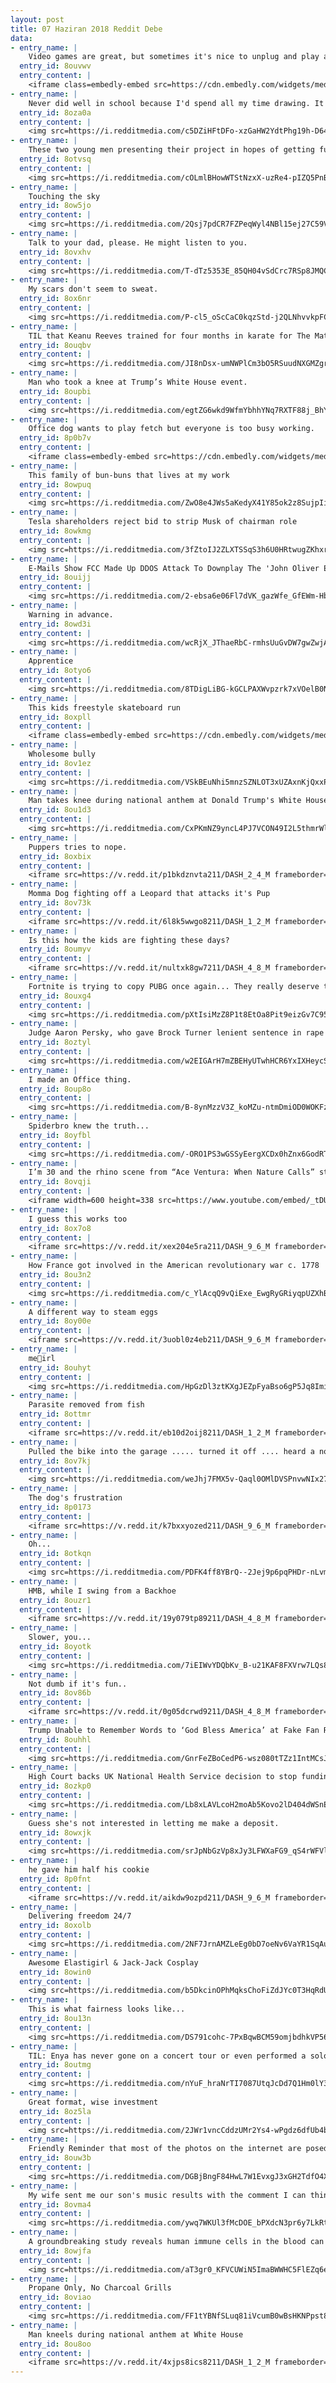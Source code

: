 ```yaml
---
layout: post
title: 07 Haziran 2018 Reddit Debe
data:
- entry_name: |
    Video games are great, but sometimes it's nice to unplug and play a game of Jenga with your cat
  entry_id: 8ouvwv
  entry_content: |
    <iframe class=embedly-embed src=https://cdn.embedly.com/widgets/media.html?src=https%3A%2F%2Fgfycat.com%2Fifr%2FOpenSillyDoe&url=https%3A%2F%2Fgfycat.com%2FOpenSillyDoe&image=https%3A%2F%2Fthumbs.gfycat.com%2FOpenSillyDoe-size_restricted.gif&key=2aa3c4d5f3de4f5b9120b660ad850dc9&type=text%2Fhtml&schema=gfycat width=272 height=480 scrolling=no frameborder=0 allowfullscreen></iframe>
- entry_name: |
    Never did well in school because I'd spend all my time drawing. It makes me happy that I now get paid to create work like this.
  entry_id: 8oza0a
  entry_content: |
    <img src=https://i.redditmedia.com/c5DZiHFtDFo-xzGaHW2YdtPhg19h-D64E6qMOiqMugg.jpg?s=eb6c8e86bfe7eb2a475b88b3a5f81d19 frameborder=0>
- entry_name: |
    These two young men presenting their project in hopes of getting funded. Now they are founders of the 6th most visited site in the World! Happy 13th anniversary Reddit.
  entry_id: 8otvsq
  entry_content: |
    <img src=https://i.redditmedia.com/cOLmlBHowWTStNzxX-uzRe4-pIZQ5PnB1pu1Gqzld4w.jpg?s=ed82e88f29ca21bd17957490207e68c9 frameborder=0>
- entry_name: |
    Touching the sky
  entry_id: 8ow5jo
  entry_content: |
    <img src=https://i.redditmedia.com/2Qsj7pdCR7FZPeqWyl4NBl15ej27C59V3QzuumwZvyI.jpg?s=7d5bdade842dac432585a17c1c19a8db frameborder=0>
- entry_name: |
    Talk to your dad, please. He might listen to you.
  entry_id: 8ovxhv
  entry_content: |
    <img src=https://i.redditmedia.com/T-dTz5353E_85QH04vSdCrc7RSp8JMQCiUP98p6qeOw.jpg?s=0b71622d1202dcc48a5de64790b2169f frameborder=0>
- entry_name: |
    My scars don't seem to sweat.
  entry_id: 8ox6nr
  entry_content: |
    <img src=https://i.redditmedia.com/P-cl5_oScCaC0kqzStd-j2QLNhvvkpFCxXdZd2Yq4R0.jpg?s=873227c0f6d653a409f1b2572f24039a frameborder=0>
- entry_name: |
    TIL that Keanu Reeves trained for four months in karate for The Matrix. Later, he learned over 200 martial arts moves for Matrix Reloaded. He also learned Judo and Jujitso for John Wick.
  entry_id: 8ouqbv
  entry_content: |
    <img src=https://i.redditmedia.com/JI8nDsx-umNWPlCm3bO5RSuudNXGMZgroIldmbevioo.jpg?s=d86d0c228d0486e0f26ad2ec5b623e0f frameborder=0>
- entry_name: |
    Man who took a knee at Trump’s White House event.
  entry_id: 8oupbi
  entry_content: |
    <img src=https://i.redditmedia.com/egtZG6wkd9WfmYbhhYNq7RXTF88j_BhYgG51G-u6xZQ.jpg?s=9f5aa45adf09c9314b783422e64d5062 frameborder=0>
- entry_name: |
    Office dog wants to play fetch but everyone is too busy working.
  entry_id: 8p0b7v
  entry_content: |
    <iframe class=embedly-embed src=https://cdn.embedly.com/widgets/media.html?src=https%3A%2F%2Fgfycat.com%2Fifr%2FMellowAnxiousIlladopsis&url=https%3A%2F%2Fgfycat.com%2Fmellowanxiousilladopsis&image=https%3A%2F%2Fthumbs.gfycat.com%2FMellowAnxiousIlladopsis-size_restricted.gif&key=522baf40bd3911e08d854040d3dc5c07&type=text%2Fhtml&schema=gfycat width=600 height=1067 scrolling=no frameborder=0 allowfullscreen></iframe>
- entry_name: |
    This family of bun-buns that lives at my work
  entry_id: 8owpuq
  entry_content: |
    <img src=https://i.redditmedia.com/ZwO8e4JWs5aKedyX41Y85ok2z8SujpIi_B5KnDMemRk.jpg?s=d066784bed532a481c7a693d6a9aca21 frameborder=0>
- entry_name: |
    Tesla shareholders reject bid to strip Musk of chairman role
  entry_id: 8owkmg
  entry_content: |
    <img src=https://i.redditmedia.com/3fZtoIJ2ZLXTSSqS3h6U0HRtwugZKhxrmeVdk4FfAIY.jpg?s=a1c6ce0d5fccac1362b186b3566deac3 frameborder=0>
- entry_name: |
    E-Mails Show FCC Made Up DDOS Attack To Downplay The 'John Oliver Effect'
  entry_id: 8ouijj
  entry_content: |
    <img src=https://i.redditmedia.com/2-ebsa6e06Fl7dVK_gazWfe_GfEWm-HbmhNdzmxYe38.jpg?s=ab067b8b168c96f9aabf9f9bc59a2be2 frameborder=0>
- entry_name: |
    Warning in advance.
  entry_id: 8owd3i
  entry_content: |
    <img src=https://i.redditmedia.com/wcRjX_JThaeRbC-rmhsUuGvDW7gwZwjAPCV1bwGBd2c.jpg?s=c8f655b6436944bd9069c8136e191c31 frameborder=0>
- entry_name: |
    Apprentice
  entry_id: 8otyo6
  entry_content: |
    <img src=https://i.redditmedia.com/8TDigLiBG-kGCLPAXWvpzrk7xVOelB0Nfep5ukCDFV4.jpg?s=d0d4a3e36e1a6ef3c7805c814ca6c014 frameborder=0>
- entry_name: |
    This kids freestyle skateboard run
  entry_id: 8oxpll
  entry_content: |
    <iframe class=embedly-embed src=https://cdn.embedly.com/widgets/media.html?src=https%3A%2F%2Fgfycat.com%2Fifr%2FSociableShyAbyssiniangroundhornbill&url=https%3A%2F%2Fgfycat.com%2FSociableShyAbyssiniangroundhornbill&image=https%3A%2F%2Fthumbs.gfycat.com%2FSociableShyAbyssiniangroundhornbill-size_restricted.gif&key=522baf40bd3911e08d854040d3dc5c07&type=text%2Fhtml&schema=gfycat width=600 height=600 scrolling=no frameborder=0 allowfullscreen></iframe>
- entry_name: |
    Wholesome bully
  entry_id: 8ov1ez
  entry_content: |
    <img src=https://i.redditmedia.com/VSkBEuNhi5mnzSZNLOT3xUZAxnKjQxxPgagQz1RplWE.jpg?s=aee00bbe3dfa04da921bad0a50fb3901 frameborder=0>
- entry_name: |
    Man takes knee during national anthem at Donald Trump's White House ceremony
  entry_id: 8ou1d3
  entry_content: |
    <img src=https://i.redditmedia.com/CxPKmNZ9yncL4PJ7VCON49I2L5thmrWlqSkYNW3FaQ0.jpg?s=eaae08791d0bd829e33a52673efd0248 frameborder=0>
- entry_name: |
    Puppers tries to nope.
  entry_id: 8oxbix
  entry_content: |
    <iframe src=https://v.redd.it/p1bkdznvta211/DASH_2_4_M frameborder=0></iframe>
- entry_name: |
    Momma Dog fighting off a Leopard that attacks it's Pup
  entry_id: 8ov73k
  entry_content: |
    <iframe src=https://v.redd.it/6l8k5wwgo8211/DASH_1_2_M frameborder=0></iframe>
- entry_name: |
    Is this how the kids are fighting these days?
  entry_id: 8oumyv
  entry_content: |
    <iframe src=https://v.redd.it/nultxk8gw7211/DASH_4_8_M frameborder=0></iframe>
- entry_name: |
    Fortnite is trying to copy PUBG once again... They really deserve to get sued...
  entry_id: 8ouxg4
  entry_content: |
    <img src=https://i.redditmedia.com/pXtIsiMzZ8P1t8EtOa8Pit9eizGv7C95kbwq1gxc-vk.png?s=7be3975acc7d5b7d37088b0d4cff76fd frameborder=0>
- entry_name: |
    Judge Aaron Persky, who gave Brock Turner lenient sentence in rape case, recalled from office
  entry_id: 8oztyl
  entry_content: |
    <img src=https://i.redditmedia.com/w2EIGArH7mZBEHyUTwhHCR6YxIXHeycSOAM1Grp3q6k.jpg?s=9ff036cca6cb8c11694fdb4bbc9a5e7c frameborder=0>
- entry_name: |
    I made an Office thing.
  entry_id: 8oup8o
  entry_content: |
    <img src=https://i.redditmedia.com/B-8ynMzzV3Z_koMZu-ntmDmiOD0WOKFzGSJ6NNo5OrM.jpg?s=ac105aef6c9668dfb790914eb2ab829b frameborder=0>
- entry_name: |
    Spiderbro knew the truth...
  entry_id: 8oyfbl
  entry_content: |
    <img src=https://i.redditmedia.com/-ORO1PS3wGSSyEergXCDx0hZnx6GodRTsqMKY3yHvyc.jpg?s=6d9294fab61d51d98f1523b8f6ee40c9 frameborder=0>
- entry_name: |
    I’m 30 and the rhino scene from “Ace Ventura: When Nature Calls” still makes me laugh until I cry.
  entry_id: 8ovqji
  entry_content: |
    <iframe width=600 height=338 src=https://www.youtube.com/embed/_tDUwNjw7ms?feature=oembed&enablejsapi=1 frameborder=0 allow=autoplay; encrypted-media allowfullscreen></iframe>
- entry_name: |
    I guess this works too
  entry_id: 8ox7o8
  entry_content: |
    <iframe src=https://v.redd.it/xex204e5ra211/DASH_9_6_M frameborder=0></iframe>
- entry_name: |
    How France got involved in the American revolutionary war c. 1778
  entry_id: 8ou3n2
  entry_content: |
    <img src=https://i.redditmedia.com/c_YlAcqQ9vQiExe_EwgRyGRiyqpUZXhB0QF5rfxJUiU.jpg?s=a9b94978ec15bc68e28aa50165fbcd3b frameborder=0>
- entry_name: |
    A different way to steam eggs
  entry_id: 8oy00e
  entry_content: |
    <iframe src=https://v.redd.it/3uobl0z4eb211/DASH_9_6_M frameborder=0></iframe>
- entry_name: |
    me🚗irl
  entry_id: 8ouhyt
  entry_content: |
    <img src=https://i.redditmedia.com/HpGzDl3ztKXgJEZpFyaBso6gP5Jq8ImitdeJ2-lhLJU.png?s=78c344d063a7409bf1f89b57fa931c48 frameborder=0>
- entry_name: |
    Parasite removed from fish
  entry_id: 8ottmr
  entry_content: |
    <iframe src=https://v.redd.it/eb10d2oij8211/DASH_1_2_M frameborder=0></iframe>
- entry_name: |
    Pulled the bike into the garage ..... turned it off .... heard a noise and turned to see my granddaughter pull alongside me on her bike. Heart melted into a puddle :)
  entry_id: 8ov7kj
  entry_content: |
    <img src=https://i.redditmedia.com/weJhj7FMX5v-Qaql0OMlDVSPnvwNIx27wbELmpowQBo.jpg?s=b3fbb4805c653ad5bbfdb9d371813772 frameborder=0>
- entry_name: |
    The dog's frustration
  entry_id: 8p0173
  entry_content: |
    <iframe src=https://v.redd.it/k7bxxyozed211/DASH_9_6_M frameborder=0></iframe>
- entry_name: |
    Oh...
  entry_id: 8otkqn
  entry_content: |
    <img src=https://i.redditmedia.com/PDFK4ff8YBrQ--2Jej9p6pqPHDr-nLvmZahbIu5Z-Nk.jpg?s=3ffb8c91e9313cfb1a387a89f1c01478 frameborder=0>
- entry_name: |
    HMB, while I swing from a Backhoe
  entry_id: 8ouzr1
  entry_content: |
    <iframe src=https://v.redd.it/19y079tp89211/DASH_4_8_M frameborder=0></iframe>
- entry_name: |
    Slower, you...
  entry_id: 8oyotk
  entry_content: |
    <img src=https://i.redditmedia.com/7iEIWvYDQbKv_B-u21KAF8FXVrw7LQs8WkMv0OVHI4Q.jpg?s=ab353b79caf436ca2cf47028367dda25 frameborder=0>
- entry_name: |
    Not dumb if it's fun..
  entry_id: 8ov86b
  entry_content: |
    <iframe src=https://v.redd.it/0g05dcrwd9211/DASH_4_8_M frameborder=0></iframe>
- entry_name: |
    Trump Unable to Remember Words to ‘God Bless America’ at Fake Fan Rally
  entry_id: 8ouhhl
  entry_content: |
    <img src=https://i.redditmedia.com/GnrFeZBoCedP6-wsz080tTZz1IntMCsJs02KQQIKYEA.jpg?s=3415e6f577cdd8a24c2dadd02d97d8ac frameborder=0>
- entry_name: |
    High Court backs UK National Health Service decision to stop funding homeopathy - NHS England issued guidance in November last year that GPs should not prescribe homeopathic treatments as a new treatment for any patient.
  entry_id: 8ozkp0
  entry_content: |
    <img src=https://i.redditmedia.com/Lb8xLAVLcoH2moAb5Kovo2lD404dWSnEKkKGPWCykSs.jpg?s=1721254bc19472cc1626bbf908598b98 frameborder=0>
- entry_name: |
    Guess she's not interested in letting me make a deposit.
  entry_id: 8owxjk
  entry_content: |
    <img src=https://i.redditmedia.com/srJpNbGzVp8xJy3LFWXaFG9_qS4rWFVle0zxdDPO_LE.png?s=29eb64374a79bae1b86a5af7d8897f60 frameborder=0>
- entry_name: |
    he gave him half his cookie
  entry_id: 8p0fnt
  entry_content: |
    <iframe src=https://v.redd.it/aikdw9ozpd211/DASH_9_6_M frameborder=0></iframe>
- entry_name: |
    Delivering freedom 24/7
  entry_id: 8oxolb
  entry_content: |
    <img src=https://i.redditmedia.com/2NF7JrnAMZLeEg0bD7oeNv6VaYR1SqAugV1Lmbdo_GA.jpg?s=b7578ef0048f0f6e6917a2438d79c115 frameborder=0>
- entry_name: |
    Awesome Elastigirl & Jack-Jack Cosplay
  entry_id: 8owin0
  entry_content: |
    <img src=https://i.redditmedia.com/b5DkcinOPhMqksChoFiZdJYc0T3HqRdUhJaw8Peb4iQ.jpg?s=c00561bcaab104bf214ff3655064022f frameborder=0>
- entry_name: |
    This is what fairness looks like...
  entry_id: 8ou13n
  entry_content: |
    <img src=https://i.redditmedia.com/DS791cohc-7PxBqwBCM59omjbdhkVP56bURqZI0ya28.jpg?s=3822cd551a3dba0a0651d016ef67fa9f frameborder=0>
- entry_name: |
    TIL: Enya has never gone on a concert tour or even performed a solo concert, despite being Ireland’s best selling solo artist and 2nd overall behind U2.
  entry_id: 8outmg
  entry_content: |
    <img src=https://i.redditmedia.com/nYuF_hraNrTI7087UtqJcDd7Q1Hm0lY36Ljbmj5KcmA.jpg?s=7569fb41f75c7045232c6be55ce866af frameborder=0>
- entry_name: |
    Great format, wise investment
  entry_id: 8oz5la
  entry_content: |
    <img src=https://i.redditmedia.com/2JWr1vncCddzUMr2Ys4-wPgdz6dfUb4bZUZlk2zq3LI.jpg?s=0c6042eff055c90a830420c67d2ff49e frameborder=0>
- entry_name: |
    Friendly Reminder that most of the photos on the internet are posed, edited and the best of a thousand tries.
  entry_id: 8ouw3b
  entry_content: |
    <img src=https://i.redditmedia.com/DGBjBngF84HwL7W1EvxgJ3xGH2TdfO4XGnQDnUEOECI.png?s=f3b2ec4aec36ef621a024e811a90fca8 frameborder=0>
- entry_name: |
    My wife sent me our son's music results with the comment I can think of, like, 7 ex-boyfriends who needed a scoresheet like this!
  entry_id: 8ovma4
  entry_content: |
    <img src=https://i.redditmedia.com/ywq7WKUl3fMcDOE_bPXdcN3pr6y7LkRtSH6fwagvvsU.jpg?s=823eff2c4eb0c77cfa6db05bc9c463aa frameborder=0>
- entry_name: |
    A groundbreaking study reveals human immune cells in the blood can be transformed into functional neurons within 3 weeks by adding four proteins. The discovery could be used to generate neurons to study specific psychological and neurological disorders
  entry_id: 8owjfa
  entry_content: |
    <img src=https://i.redditmedia.com/aT3gr0_KFVCUWiN5ImaBWWHC5FlEZq6eD-q232s_BJI.jpg?s=9b675eb9e3fa2d4e3db61086e04b28fc frameborder=0>
- entry_name: |
    Propane Only, No Charcoal Grills
  entry_id: 8oviao
  entry_content: |
    <img src=https://i.redditmedia.com/FF1tYBNfSLuq81iVcumB0wBsHKNPpst8C6kvW2CtYe0.png?s=cbfd55c97b93d2e8d67f5a041abebec5 frameborder=0>
- entry_name: |
    Man kneels during national anthem at White House
  entry_id: 8ou8oo
  entry_content: |
    <iframe src=https://v.redd.it/4xjps8ics8211/DASH_1_2_M frameborder=0></iframe>
---
```


